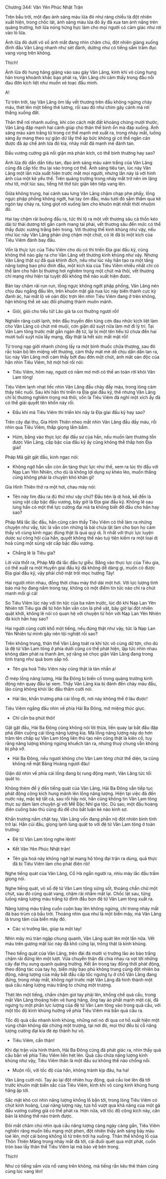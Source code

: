 




Chương 344: Vân Yên Phúc Nhật Trận


Trên bầu trời, một đạo ánh sáng màu lửa đỏ như ráng chiều tà đột nhiên xuất hiện, trong chốc lát, ánh sáng màu lửa đỏ ấy đã xua tan ánh nắng trên quảng trường, hơi lửa nóng hừng hực làm cho mọi người có cảm giác như rơi vào lò lửa.

Ánh lửa đỏ dưới vô số ánh mắt đang nhìn chăm chú, đột nhiên giáng xuống đỉnh đầu Vân Lăng nhanh như sét đánh, dường như có tiếng sấm trầm đục vang vọng trên không.

Thịch!

Ánh lửa đỏ hung hăng giáng vào sau gáy Vân Lăng, kình khí vô cùng hung hãn trong khoảnh khắc bạo phát ra, Vân Lăng chỉ cảm thấy trong đầu nỗi đau đớn kịch liệt như muốn xé toạc đầu mình.

A!

Từ trên trời, tay Vân Lăng ôm lấy vết thương trên đầu không ngừng chảy máu, thét lên một tiếng thê lương, rồi sau đó như chim gãy cánh mà rơi thẳng xuống đất.

Thân thể rơi nhanh xuống, khi còn cách mặt đất khoảng chừng mười thước, Vân Lăng đập mạnh hai cánh giúp cho thân thể bình ổn mà đáp xuống. Ánh sáng màu xám trắng từ trong cơ thể mạnh mẽ xuất ra, trong nháy mắt, luồng sáng ấy mang theo sự giận dữ lấy thế áp bức không gì có thể ngăn cản được đã áp chế ánh lửa đỏ kia, nháy mắt đã mạnh mẽ đánh tan.

Đấu vương cường giả nổi giận mà phản kích, có thể bình thường hay sao?

Ánh lửa đỏ dần dần tiêu tan, đạo ánh sáng màu xám trắng của Vân Lăng cũng đã cấp tốc thu lại vào trong cơ thể. Ánh sáng tiêu tan, lúc này Vân Lăng một lần nữa xuất hiện trước mắt mọi người, nhưng lần này là với hình ảnh của một kẻ yếu thế. Trên quảng trường trong nháy mắt trở nên im lặng như tờ, một lúc sau, tiếng hít thở tức giận liên tiếp vang lên.

Giữa không trung, hai cánh sau lưng Vân Lăng chậm chạp phe phẩy, lồng ngực phập phồng không ngớt, hai tay ôm đầu, máu tươi đỏ sẫm thấm qua kẽ ngón tay chảy ra, từng giọt rơi xuống làm cho khuôn mặt nhất thời nhuộm đỏ.

Hai tay chậm rãi buông đầu ra, tức thì lộ ra một vết thương sâu cả thốn kéo dài từ thái dương tới gần cạnh mang tai phải, vết thương sâu đến mức có thể thấy được xương trắng bên trong. Với thương thế kinh khủng như vậy, nếu như lúc nãy Vân Lăng phản ứng chậm một chút, có lẽ đã bị một kích của Tiêu Viêm đánh bay đầu.

Vốn là thực lực của Tiêu Viêm cho dù có thi triển Địa giai đấu kỹ, cũng không thể nào gây ra cho Vân Lăng vết thương kinh khủng như vậy. Nhưng Vân Lăng thật sự đã quá khinh địch, nếu như lúc nãy hắn tạo ra một tầng năng lượng bao phủ đỉnh đầu, một kích kia của Tiêu Viêm nhiều nhất chỉ có thể làm cho hắn bị thương hơi nghiêm trọng một chút mà thôi, vết thương chí mạng như hiện tại tuyệt đối không thể nào xuất hiện được.

Bàn tay chậm rãi run run, lồng ngực không ngớt phập phồng, Vân Lăng nén chịu đau ngẩng đầu lên, trên khuôn mặt già nua lúc này biến thành cực kỳ đanh ác, hai mắt lộ vẻ oán độc trợn lên nhìn Tiêu Viêm đang ở trên không, hận không thể xé xác đối phương thành muôn mảnh.

- Giỏi, giỏi cho tiểu tử! Lão già ta coi thường ngươi rồi!

Nghiến răng cười lạnh, trên đầu truyền đến từng cơn đau nhức kịch liệt làm cho Vân Lăng có chút mê muội, cơn giận dữ suýt nữa làm mờ đi lý trí. Tại Vân Lam tông trước mắt gần ngàn đệ tử, lại bị một tên tiểu tử chưa đến hai mươi tuổi suýt nữa lấy mạng, đây thật là hết sức mất mặt rồi!

Từ trong nạp giới nhanh chóng lấy ra một bình thuốc chữa thương, sau đó rắc toàn bộ lên miệng vết thương, cảm thấy mát mẻ dễ chịu dần dần lan ra, lúc này Vân Lăng mới cảm thấy bớt đau đớn một chút, ánh mắt oán độc của hắn nhìn Tiêu Viêm, hít một hơi rồi nói:

- Tiêu Viêm, hôm nay, ngươi có nằm mơ mới có thể an toàn rời khỏi Vân Lam tông!

Tiêu Viêm lạnh nhạt liếc nhìn Vân Lăng đầu chảy đầy máu, trong lòng cảm thấy tiếc nuối. Sau khi hắn thi triển ra Địa giai đấu kỹ, thế nhưng Vân Lăng chỉ bị thương nghiêm trọng mà thôi, vốn là Tiêu Viêm đã nghĩ một xích ấy đã có thể giải quyết tên khốn này rồi.

- Đấu khí mà Tiêu Viêm thi triển khi nãy là Địa giai đấu kỹ hay sao?

Trên cây đại thụ, Gia Hình Thiên nheo mắt nhìn Vân Lăng đầu đầy máu, rồi nhìn qua Tiêu Viêm, thấp giọng lẩm bẩm.

- Hừm, bằng vào thực lực đại đấu sư của hắn, nếu muốn làm thương tổn được Vân Lăng, cấp bậc của đấu kỹ ấy cũng không thể thấp hơn Địa giai!

Pháp Mã gật gật đầu, kinh ngạc nói:

- Không ngờ hắn vẫn còn ẩn tàng thực lực như thế, xem ra lúc thi đấu với Nạp Lan Yên Nhiên, cho dù là không lợi dụng sự khéo léo, muốn thắng cũng không phải là chuyện khó khăn gì!

Gia Hình Thiên thở ra một hơi, chau mày nói:

- Tên này tìm đâu ra đủ thứ như vậy chứ? Đầu tiên là dị hoả, kế đến là sủng vật cấp bậc đấu vương, bây giờ là Địa giai đấu kỹ. Không lẽ sau lưng hắn có một thế lực cường đại mà ta không biết đỡ đầu cho hắn hay sao?

Pháp Mã lắc lắc đầu, hắn cũng cảm thấy Tiêu Viêm có thể làm ra những chuyện như vầy, tức là vẫn còn những lá bài chưa lật làm cho bọn họ cảm thấy vô cùng kinh ngạc đúng thật là quá quỷ dị. Ít nhất với thực lực luyện dược sư công hội của hắn, quyết không thể nào tuỳ tiện kiếm ra một loại dị hoả cùng một sủng vật cấp bậc đấu vương.

- Chẳng lẽ là Tiêu gia?

Lời vừa thốt ra, Pháp Mã đã lắc đầu tự giễu. Bằng vào thực lực của Tiêu gia, có thể xuất ra một Huyền giai đấu kỹ đã không dễ dàng gì, muốn có được Địa giai đấu kỹ, vậy phải chờ mặt trời mọc hướng Tây!

Hai người nhìn nhau, đồng thời chau mày thở dài một hơi. Với lực lượng tình báo mà họ đang nắm trong tay, không có một điểm tin tức nào chỉ ra chút manh mối gì cả!

So Tiêu Viêm lúc này với tin tức của ba năm trước, lúc đó khi Nạp Lan Yên Nhiên tới Tiêu gia để từ hôn hắn vẫn còn là phế vật, bây giờ lại đột nhiên quật khởi, không lẽ nói có quan hệ với chuyện từ hôn với Nạp Lan Yên Nhiên đả kích hắn hay sao?

Hai người cùng cười khổ một tiếng, nếu đúng thật như vậy, tức là Nạp Lan Yên Nhiên tự mình gây nên tội nghiệt rồi sao?

Trên không trung, thân thể Vân Lăng toát ra khí tức vô cùng dữ tợn, cho dù là đệ tử Vân Lam tông ở phía dưới cũng có thể phát hiện, lập tức nhìn nhau không dám phát ra thanh âm, sợ rằng sẽ chọc giận Vân Lăng đang trong tình trạng như quả bom sắp nổ.

- Tên gia hoả Tiêu Viêm này cũng thật là tàn nhẫn a!

Ở mép lồng năng lượng, Hải Ba Đông bị biến cố trong quảng trường kinh động nên quay đầu lại xem. Thấy Vân Lăng kia bị đánh đến chảy máu đầu, lão cũng không khỏi lắc đầu thầm cười nói.

- Hải lão, khẩn trương phá cái lồng đi, nơi này không thể ở lâu được!

Tiêu Viêm ngẩng đầu nhìn về phía Hải Ba Đông, mở miệng thúc giục.

- Chỉ cần ba phút thôi!

Gật gật đầu, Hải Ba Đông cũng không nói lời thừa, liền quay lại bắt đầu đập phá điên cuồng cái lồng năng lượng kia. Mà lồng năng lượng này do hơn trăm tên chấp sự Vân Lam tông liên thủ tạo nên cũng thật là kiên cố, tuy rằng năng lượng không ngừng khuếch tán ra, nhưng thuỷ chung vẫn không bị phá vỡ.

- Hải Ba Đông, nếu ngươi không cho Vân Lam tông chút thể diện, ta cũng không nể mặt Băng Hoàng ngươi đâu!

Giận dữ nhìn về phía cái lồng đang bị rung động mạnh, Vân Lăng tức tối quát to.

Không thèm để ý đến tiếng quát của Vân Lăng, Hải Ba Đông vẫn tiếp tục phát động công kích hung mãnh lên lồng năng lượng. Hiện tại việc đã đến nước này, mặc kệ tất cả, sau rồi hãy nói, hắn cũng không tin Vân Lam tông thực sự dám làm chuyện gì với Mễ Đặc Nhĩ gia tộc. Dù sao, một đấu hoàng điên cuồng báo thù cũng đủ để cho bất luận kẻ nào kinh sợ.

Khẩn trương nắm chặt tay, Vân Lăng vốn đang phẫn nộ đột nhiên bình tĩnh trở lại. Hắn cúi đầu, giọng lạnh lùng quát to với đệ tử Vân Lam tông ở toàn trường:

- Đệ tử Vân Lam tông nghe lệnh!

- Kết Vân Yên Phúc Nhật trận!

- Tên gia hoả này không ngờ lại mang hộ tông đại trận ra dùng, quả thực đã bị Tiêu Viêm làm cho phát điên rôi!

Nghe tiếng quát của Vân Lăng, Cổ Hà ngẩn người ra, nhíu mày lắc đầu trầm giọng nói.

Nghe tiếng quát, vô số đệ tử Vân Lam tông sửng sốt, thoáng chần chừ một chút, sau đó cũng quát vang, chậm rãi nhắm mắt lại. Chốc lát sau, từng luồng năng lượng màu trắng từ đỉnh đầu bọn đệ tử Vân Lam tông xuất ra.

Năng lượng màu trắng cuồn cuộn bay lên không ngừng, chỉ trong nháy mắt đã bao trùm cả bầu trời. Thoáng nhìn qua như là một biển mây, mà Vân Lăng là trung tâm của biển mây đó.

- Các vị trưởng lão, giúp ta một tay!

Nhìn mây mù tràn ngập chung quanh, Vân Lăng quát lên một lần nữa. Vết máu trên gương mặt lúc này đã khô cứng lại, trông thật là kinh khủng.

Theo tiếng quát của Vân Lăng, trên đài đá mười vị trưởng lão áo bào trắng chậm rãi đứng lên một lượt. Vừa chuyển thân đã chia nhau ra vọt tới những cây đại thụ xung quanh quảng trường. Kết ấn trong tay đồng thời phát động, theo động tác của tay họ, biển mây bao phủ không trung cũng đột nhiên ba động, năng lượng của mây bắt đầu cấp tốc ngưng tụ ở chỗ Vân Lăng đang đứng, trong nháy mắt, không ngờ trước mặt Vân Lăng đã hình thành một quả cầu năng lượng màu trắng to chừng một trượng.

Thét lên một tiếng, chầm chậm giơ tay phải lên, khống chế quả cầu, trong mắt Vân Lăng thoáng hiện vẻ hung hăng, ống tay áo phất mạnh một cái, đã ngưng tụ một phần lực lượng của đệ tử Vân Lam tông vào trong quả cầu, với một tốc độ kinh khủng hướng về phía Tiêu Viêm mà bắn quả cầu ra.

Tốc độ quả cầu nhanh kinh khủng, những nơi nó đi qua cơ hồ xuất hiện một vùng chân không dài chừng một trượng, tại nơi đó, mọi thứ đều bị cỗ năng lượng cường đại kia đè ép thành hư vô.

- Tiêu Viêm, cẩn thận!

Khi đại trận vừa hình thành, Hải Ba Đông cũng đã phát giác ra, nhìn thấy quả cầu bắn về phía Tiêu Viêm liền hét lên. Quả cầu chứa năng lượng kinh khủng như vậy, Tiêu Viêm thân là một đấu sư không thể nào chống nổi.

- Muộn rồi, với tốc độ của hắn, không tránh kịp đâu, ha ha!

Vân Lăng cười nói. Tay áo lại đột nhiên huy động, quả cầu loé lên đã tới trước khuôn mặt biến sắc của Tiêu Viêm, kình khí vô cùng kinh khủng hung hăng ập tới.

Sắc mặt khó coi nhìn năng lượng khổng lồ bắn tới, trong lòng Tiêu Viêm có chút kinh hoảng, Loại năng lượng này, tựa hồ vượt qua khả năng của một gã đấu vương cường giả có thể phát ra. Hơn nữa, với tốc độ công kích này, căn bản là không thể nào tránh được.

Đôi mắt chăm chú nhìn quả cầu năng lượng càng ngày càng gần, Tiêu Viêm nghiến răng muốn liều mạng một phen, đột nhiên thấy ánh sáng bảy màu loé lên, một cái bóng khổng lồ từ trên trời hạ xuống. Thân thể khổng lồ của Thôn Thiên Mãng trong nháy mắt đã tới, cái đuôi quét qua một phát, cuốn tròn bao lấy thân thể Tiêu Viêm lại mà bảo vệ bên trong.

Thịch!

Như có tiếng sấm vừa nổ vang trên không, mà tiếng rắn kêu thê thảm cũng cùng lúc vang lên!




